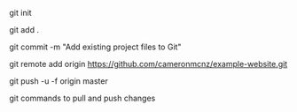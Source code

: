 git init

git add .

git commit -m "Add existing project files to Git"

git remote add origin https://github.com/cameronmcnz/example-website.git

git push -u -f origin master

git commands to pull and push changes
